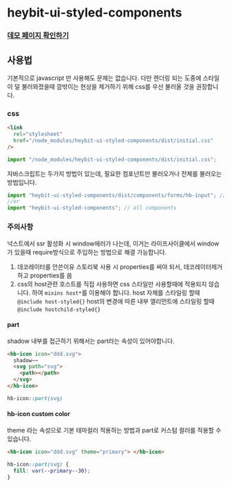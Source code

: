 # heybit-ui-styled-components

### [데모 페이지 확인하기](https://uprise-fin.github.io/heybit-ui-styled-components/)

## 사용법

기본적으로 javascript 만 사용해도 문제는 없습니다. 다만 렌더링 되는 도중에 스타일이 덜 불러와졌을때 깜밖이는 현상을 제거하기 위해
css를 우선 불러올 것을 권장합니다.

### css

```html
<link
  rel="stylesheet"
  href="/node_modules/heybit-ui-styled-components/dist/initial.css"
/>
```

```javascript
import "/node_modules/heybit-ui-styled-components/dist/initial.css";
```

자바스크립트는 두가지 방법이 있는데,
필요한 컴포넌트만 불러오거나 전체를 불러오는 방법입니다.

```javascript
import "heybit-ui-styled-components/dist/components/forms/hb-input"; // selected
//or
import "heybit-ui-styled-components"; // all components
```

### 주의사항

넉스트에서 ssr 활성화 시 window에러가 나는데, 이거는 라이프사이클에서 window가 있을때 require방식으로 주입하는 방법으로 해결 가능합니다.

1. 데코레이터를 안쓴이유
   스토리북 사용 시 properties를 써야 되서, 데코레이터제거하고 properties를 씀
1. css의 host관련
   호스트를 직접 사용하면 css 스타일만 사용할때에 적용되지 않습니다. 하여 `mixins host*`를 이용해야 합니다.
   host 자체를 스타일링 할때 `@include host-styled{}`
   host의 변경에 따른 내부 엘리먼트에 스타일링 할때 `@include hostchild-styled{}`

#### part

shadow 내부를 접근하기 위해서는 part라는 속성이 있어야합니다.

```html
<hb-icon icon="ddd.svg">
  shadow~~
  <svg path="svg">
    <path></path>
  </svg>
</hb-icon>
```

```css
hb-icon::part(svg)
```

#### hb-icon custom color

theme 라는 속성으로 기본 테마컬러 적용하는 방법과 part로 커스텀 컬러를 적용할 수 있습니다.

```html
<hb-icon icon="ddd.svg" theme="primary"> </hb-icon>
```

```css
hb-icon::part(svg) {
  fill: var(--primary--30);
}
```
